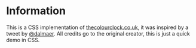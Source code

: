 # Information

This is a CSS implementation of [thecolourclock.co.uk](http://thecolourclock.co.uk), it was inspired by a tweet by [@dalmaer](http://twitter.com/dalmaer/status/41036331727454208). All credits go to the original creator, this is just a quick demo in CSS. 